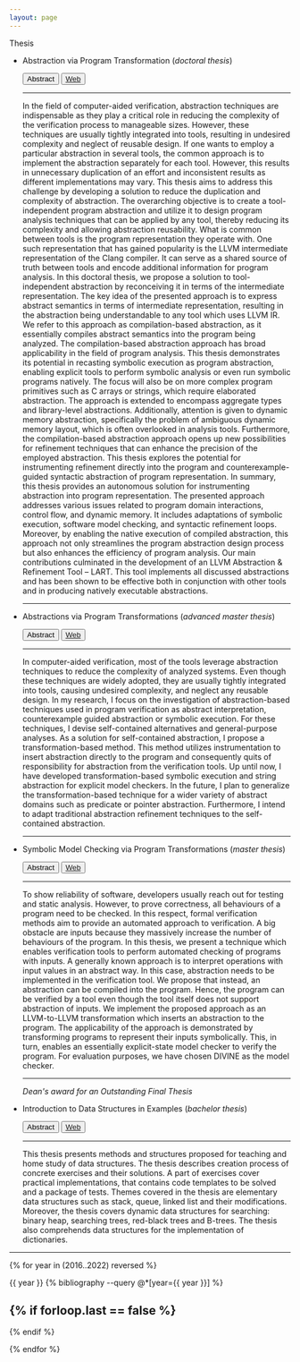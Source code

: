 ```yaml
---
layout: page
---
```


Thesis

- Abstraction via Program Transformation (_doctoral thesis_)
  <div id="doctoral-materials">
    <button class="btn btn-link" type="button" data-toggle="collapse" data-target="#abstract-doctoral" aria-expanded="false" aria-controls="abstract-doctoral">
    Abstract
    </button>

    <button class="btn btn-link" type="button">
    <a href="https://is.muni.cz/th/mkjtn/?lang=en">Web</a>
    </button>

    <div class="collapse" id="abstract-doctoral">
      <hr>
      In the field of computer-aided verification, abstraction techniques are indispensable as they play a critical role in reducing the complexity of the verification process to manageable sizes. However, these techniques are usually tightly integrated into tools, resulting in undesired complexity and neglect of reusable design. If one wants to employ a particular abstraction in several tools, the common approach is to implement the abstraction separately for each tool. However, this results in unnecessary duplication of an effort and inconsistent results as different implementations may vary. This thesis aims to address this challenge by developing a solution to reduce the duplication and complexity of abstraction. The overarching objective is to create a tool-independent program abstraction and utilize it to design program analysis techniques that can be applied by any tool, thereby reducing its complexity and allowing abstraction reusability. What is common between tools is the program representation they operate with. One such representation that has gained popularity is the LLVM intermediate representation of the Clang compiler. It can serve as a shared source of truth between tools and encode additional information for program analysis. In this doctoral thesis, we propose a solution to tool-independent abstraction by reconceiving it in terms of the intermediate representation. The key idea of the presented approach is to express abstract semantics in terms of intermediate representation, resulting in the abstraction being understandable to any tool which uses LLVM IR. We refer to this approach as compilation-based abstraction, as it essentially compiles abstract semantics into the program being analyzed. The compilation-based abstraction approach has broad applicability in the field of program analysis. This thesis demonstrates its potential in recasting symbolic execution as program abstraction, enabling explicit tools to perform symbolic analysis or even run symbolic programs natively. The focus will also be on more complex program primitives such as C arrays or strings, which require elaborated abstraction. The approach is extended to encompass aggregate types and library-level abstractions. Additionally, attention is given to dynamic memory abstraction, specifically the problem of ambiguous dynamic memory layout, which is often overlooked in analysis tools. Furthermore, the compilation-based abstraction approach opens up new possibilities for refinement techniques that can enhance the precision of the employed abstraction. This thesis explores the potential for instrumenting refinement directly into the program and counterexample-guided syntactic abstraction of program representation. In summary, this thesis provides an autonomous solution for instrumenting abstraction into program representation. The presented approach addresses various issues related to program domain interactions, control flow, and dynamic memory. It includes adaptations of symbolic execution, software model checking, and syntactic refinement loops. Moreover, by enabling the native execution of compiled abstraction, this approach not only streamlines the program abstraction design process but also enhances the efficiency of program analysis. Our main contributions culminated in the development of an LLVM Abstraction & Refinement Tool – LART. This tool implements all discussed abstractions and has been shown to be effective both in conjunction with other tools and in producing natively executable abstractions.
      <hr>
    </div>
  </div>

- Abstractions via Program Transformations (_advanced master thesis_)
  <div id="amaster-materials">
    <button class="btn btn-link" type="button" data-toggle="collapse" data-target="#abstract-amaster" aria-expanded="false" aria-controls="abstract-amaster">
    Abstract
    </button>

    <button class="btn btn-link" type="button">
    <a href="https://is.muni.cz/th/uqf69/?lang=en">Web</a>
    </button>

    <div class="collapse" id="abstract-amaster">
      <hr>
      In computer-aided verification, most of the tools leverage abstraction techniques to reduce the complexity of analyzed systems. Even though these techniques are widely adopted, they are usually tightly integrated into tools, causing undesired complexity, and neglect any reusable design. In my research, I focus on the investigation of abstraction-based techniques used in program verification as abstract interpretation, counterexample guided abstraction or symbolic execution. For these techniques, I devise self-contained alternatives and general-purpose analyses. As a solution for self-contained abstraction, I propose a transformation-based method. This method utilizes instrumentation to insert abstraction directly to the program and consequently quits of responsibility for abstraction from the verification tools. Up until now, I have developed transformation-based symbolic execution and string abstraction for explicit model checkers. In the future, I plan to generalize the transformation-based technique for a wider variety of abstract domains such as predicate or pointer abstraction. Furthermore, I intend to adapt traditional abstraction refinement techniques to the self-contained abstraction.
      <hr>
    </div>
  </div>

- Symbolic Model Checking via Program Transformations (_master thesis_)
  <div id="master-materials">
    <button class="btn btn-link" type="button" data-toggle="collapse" data-target="#abstract-master" aria-expanded="false" aria-controls="abstract-master">
    Abstract
    </button>

    <button class="btn btn-link" type="button">
    <a href="https://is.muni.cz/th/owq0x/?lang=en">Web</a>
    </button>

    <div class="collapse" id="abstract-master">
      <hr>
      To show reliability of software, developers usually reach out for testing and static analysis. However, to prove correctness, all behaviours of a program need to be checked. In this respect, formal verification methods aim to provide an automated approach to verification. A big obstacle are inputs because they massively increase the number of behaviours of the program. In this thesis, we present a technique which enables verification tools to perform automated checking of programs with inputs. A generally known approach is to interpret operations with input values in an abstract way. In this case, abstraction needs to be implemented in the verification tool. We propose that instead, an abstraction can be compiled into the program. Hence, the program can be verified by a tool even though the tool itself does not support abstraction of inputs. We implement the proposed approach as an LLVM-to-LLVM transformation which inserts an abstraction to the program. The applicability of the approach is demonstrated by transforming programs to represent their inputs symbolically. This, in turn, enables an essentially explicit-state model checker to verify the program. For evaluation purposes, we have chosen DIVINE as the model checker.
      <hr>
    </div>
    <i class='fa fa-trophy'> Dean's award for an Outstanding Final Thesis</i>
  </div>


- Introduction to Data Structures in Examples (_bachelor thesis_)
  <div id="bachelor-materials">
    <button class="btn btn-link" type="button" data-toggle="collapse" data-target="#abstract-bachelor" aria-expanded="false" aria-controls="abstract-bachelor">
    Abstract
    </button>

    <button class="btn btn-link" type="button">
    <a href="https://is.muni.cz/th/vlg4z/?lang=en">Web</a>
    </button>

    <div class="collapse" id="abstract-bachelor">
      <hr>
      This thesis presents methods and structures proposed for teaching and home study of data structures. The thesis describes creation process of concrete exercises and their solutions. A part of exercises cover practical implementations, that contains code templates to be solved and a package of tests. Themes covered in the thesis are elementary data structures such as stack, queue, linked list and their modifications. Moreover, the thesis covers dynamic data structures for searching: binary heap, searching trees, red-black trees and B-trees. The thesis also comprehends data structures for the implementation of dictionaries.
    </div>
  </div>

---


{% for year in (2016..2022) reversed %}

{{ year }}
{% bibliography --query @*[year={{ year }}] %}

{% if forloop.last == false %}
  ---
{% endif %}

{% endfor %}
